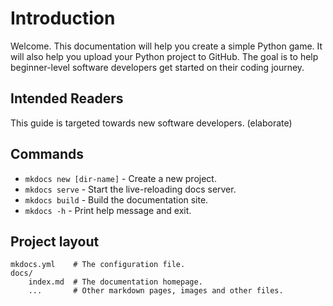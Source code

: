 # Introduction

Welcome. This documentation will help you create a simple Python game. It will also help you upload your Python project to GitHub. The goal is to help beginner-level software developers get started on their coding journey.





## Intended Readers

This guide is targeted towards new software developers. (elaborate)

## Commands

-   `mkdocs new [dir-name]` - Create a new project.
-   `mkdocs serve` - Start the live-reloading docs server.
-   `mkdocs build` - Build the documentation site.
-   `mkdocs -h` - Print help message and exit.

## Project layout

    mkdocs.yml    # The configuration file.
    docs/
        index.md  # The documentation homepage.
        ...       # Other markdown pages, images and other files.
